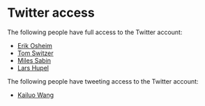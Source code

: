 Twitter access
==============

The following people have full access to the Twitter account:

* [Erik Osheim](https://twitter.com/d6)
* [Tom Switzer](https://twitter.com/tixxit)
* [Miles Sabin](https://twitter.com/milessabin)
* [Lars Hupel](https://twitter.com/larsr_h)

The following people have tweeting access to the Twitter account:

* [Kailuo Wang](https://twitter.com/kailuowang)
